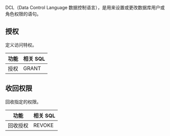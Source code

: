 DCL（Data Control Language 数据控制语言），是用来设置或更改数据库用户或角色权限的语句。

## 授权
定义访问特权。

| 功能 | 相关 SQL |
| ---- | ------- |
| 授权 | GRANT   |

 

## 收回权限
回收指定的权限。

| 功能     | 相关 SQL |
| -------- | ------- |
| 回收授权 | REVOKE  |

